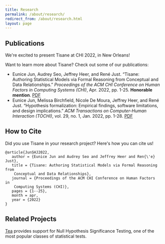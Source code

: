 ```yaml
---
title: Research
permalink: /about/research/
redirect_from: /about/research.html
layout: page
---
```

## Publications
We're excited to present Tisane at CHI 2022, in New Orleans!

Want to learn more about Tisane? Check out some of our publications:

 - Eunice Jun, Audrey Seo, Jeffrey Heer, and René Just. “Tisane: Authoring Statistical Models via Formal Reasoning from Conceptual and Data Relationships.” _Proceedings of the ACM CHI Conference on Human Factors in Computing Systems (CHI)_, Apr. 2022, pp. 1-25. **Honorable mention**. [PDF](https://arxiv.org/pdf/2201.02705.pdf)
 - Eunice Jun, Melissa Birchfield, Nicole De Moura, Jeffrey Heer, and René Just. “Hypothesis formalization:     Empirical findings, software limitations, and design implications.” _ACM Transactions on Computer-Human Interaction (TOCHI)_, vol. 29, no. 1, Jan. 2022, pp. 1-28. [PDF](https://arxiv.org/pdf/2104.02712.pdf)

## How to Cite
Did you use Tisane in your research project? Here's how you can cite us!

```
@article{JunSHJ2022,
   author = {Eunice Jun and Audrey Seo and Jeffrey Heer and Ren{\'e} Just},
   title = {Tisane: Authoring Statistical Models via Formal Reasoning from
	Conceptual and Data Relationships},
   journal = {Proceedings of the ACM CHI Conference on Human Factors in
	Computing Systems (CHI)},
   pages = {1--25},
   month = apr,
   year = {2022}
}
```

## Related Projects

[Tea](http://tea-lang.org) provides support for Null Hypothesis Significance Testing, one of the most popular classes of statistical tests.
